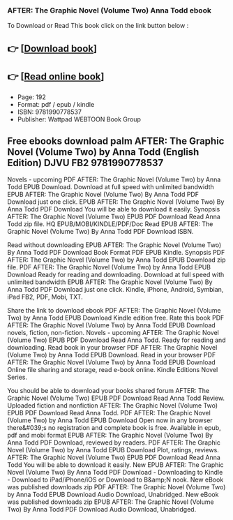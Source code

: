 ### AFTER: The Graphic Novel (Volume Two) Anna Todd ebook

To Download or Read This book click on the link button below :

## 👉  [**[Download book](http://get-pdfs.com/download.php?group=book&from=github.com&id=688871&lnk=1066 "Download book")**]

## 👉  [**[Read online book](http://get-pdfs.com/download.php?group=book&from=github.com&id=688871&lnk=1066 "Read online book")**]


* Page: 192
* Format: pdf / epub / kindle
* ISBN: 9781990778537
* Publisher: Wattpad WEBTOON Book Group



## Free ebooks download palm AFTER: The Graphic Novel (Volume Two) by Anna Todd (English Edition) DJVU FB2 9781990778537


Novels - upcoming PDF AFTER: The Graphic Novel (Volume Two) by Anna Todd EPUB Download. Download at full speed with unlimited bandwidth EPUB AFTER: The Graphic Novel (Volume Two) By Anna Todd PDF Download just one click. EPUB AFTER: The Graphic Novel (Volume Two) By Anna Todd PDF Download You will be able to download it easily. Synopsis AFTER: The Graphic Novel (Volume Two) EPUB PDF Download Read Anna Todd zip file. HQ EPUB/MOBI/KINDLE/PDF/Doc Read EPUB AFTER: The Graphic Novel (Volume Two) By Anna Todd PDF Download ISBN.

Read without downloading EPUB AFTER: The Graphic Novel (Volume Two) By Anna Todd PDF Download Book Format PDF EPUB Kindle. Synopsis PDF AFTER: The Graphic Novel (Volume Two) by Anna Todd EPUB Download zip file. PDF AFTER: The Graphic Novel (Volume Two) by Anna Todd EPUB Download Ready for reading and downloading. Download at full speed with unlimited bandwidth EPUB AFTER: The Graphic Novel (Volume Two) By Anna Todd PDF Download just one click. Kindle, iPhone, Android, Symbian, iPad FB2, PDF, Mobi, TXT.

Share the link to download ebook PDF AFTER: The Graphic Novel (Volume Two) by Anna Todd EPUB Download Kindle edition free. Rate this book PDF AFTER: The Graphic Novel (Volume Two) by Anna Todd EPUB Download novels, fiction, non-fiction. Novels - upcoming AFTER: The Graphic Novel (Volume Two) EPUB PDF Download Read Anna Todd. Ready for reading and downloading. Read book in your browser PDF AFTER: The Graphic Novel (Volume Two) by Anna Todd EPUB Download. Read in your browser PDF AFTER: The Graphic Novel (Volume Two) by Anna Todd EPUB Download Online file sharing and storage, read e-book online. Kindle Editions Novel Series.

You should be able to download your books shared forum AFTER: The Graphic Novel (Volume Two) EPUB PDF Download Read Anna Todd Review. Uploaded fiction and nonfiction AFTER: The Graphic Novel (Volume Two) EPUB PDF Download Read Anna Todd. PDF AFTER: The Graphic Novel (Volume Two) by Anna Todd EPUB Download Open now in any browser there&amp;#039;s no registration and complete book is free. Available in epub, pdf and mobi format EPUB AFTER: The Graphic Novel (Volume Two) By Anna Todd PDF Download, reviewed by readers. PDF AFTER: The Graphic Novel (Volume Two) by Anna Todd EPUB Download Plot, ratings, reviews. AFTER: The Graphic Novel (Volume Two) EPUB PDF Download Read Anna Todd You will be able to download it easily. New EPUB AFTER: The Graphic Novel (Volume Two) By Anna Todd PDF Download - Downloading to Kindle - Download to iPad/iPhone/iOS or Download to B&amp;amp;N nook. New eBook was published downloads zip PDF AFTER: The Graphic Novel (Volume Two) by Anna Todd EPUB Download Audio Download, Unabridged. New eBook was published downloads zip EPUB AFTER: The Graphic Novel (Volume Two) By Anna Todd PDF Download Audio Download, Unabridged.





